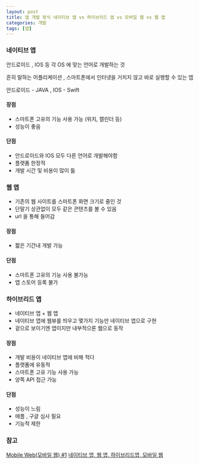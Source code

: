 ```yaml
---
layout: post
title: 앱 개발 방식 네이티브 앱 vs 하이브리드 앱 vs 모바일 웹 vs 웹 앱
categories: 개발
tags: [앱]
---
```


### 네이티브 앱
안드로이드 , IOS 등 각 OS 에 맞는 언어로 개발하는 것

흔히 말하는 어플리케이션 , 스마트폰에서 인터넷을 거치지 않고 바로 실행할 수 있는 앱

안드로이드 - JAVA , IOS - Swift

#### 장점
- 스마트폰 고유의 기능 사용 가능 (위치, 캘린더 등)
- 성능이 좋음

#### 단점
- 안드로이드와 IOS 모두 다른 언어로 개발해야함
- 플랫폼 한정적
- 개발 시간 및 비용이 많이 듦

### 웹 앱
- 기존의 웹 사이트를 스마트폰 화면 크기로 줄인 것
- 단말기 상관없이 모두 같은 콘텐츠를 볼 수 있음
- url 을 통해 들어감

#### 장점
- 짧은 기간내 개발 가능

#### 단점
- 스마트폰 고유의 기능 사용 불가능
- 앱 스토어 등록 불가

### 하이브리드 앱
- 네이티브 앱 + 웹 앱
- 네이티브 앱에 웹뷰를 띄우고 몇가지 기능만 네이티브 앱으로 구현
- 겉으로 보이기엔 앱이지만 내부적으론 웹으로 동작

#### 장점
- 개발 비용이 네이티브 앱에 비해 적다
- 플랫폼에 유동적
- 스마트폰 고유 기능 사용 가능
- 양쪽 API 접근 가능 

#### 단점
- 성능이 느림
- 애플 , 구글 심사 필요
- 기능적 제한

### 참고
[Mobile Web(모바일 웹) #1](https://webclub.tistory.com/492)
[네이티브 앱, 웹 앱, 하이브리드앱, 모바일 웹](https://velog.io/@ksh4820/%EB%84%A4%EC%9D%B4%ED%8B%B0%EB%B8%8C-%EC%95%B1-%EC%9B%B9-%EC%95%B1-%ED%95%98%EC%9D%B4%EB%B8%8C%EB%A6%AC%EB%93%9C%EC%95%B1-%EB%AA%A8%EB%B0%94%EC%9D%BC-%EC%9B%B9)
